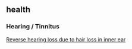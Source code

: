 ## health

### Hearing / Tinnitus

[Reverse hearing loss due to hair loss in inner ear](https://news.mit.edu/2022/frequency-therapeutics-hearing-regeneration-0329)
